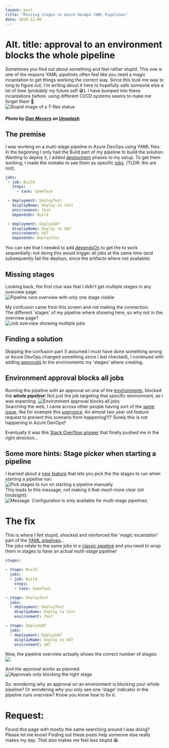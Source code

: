 ```yaml
---
layout: post
title: "Missing stages in Azure DevOps YAML Pipelines"
date: 2020-12-06
---
```


# Alt. title: approval to an environment blocks the whole pipeline
Sometimes you find out about something and feel rather stupid. This one is one of the reasons YAML pipelines often feel like you need a magic incantation to get things working the correct way. Since this took me way to long to figure out, I'm writing about it here to hopefully safe someone else a lot of time (probably my future self 😁). I have bumped into these incantations before: using different CI/CD systems seems to make me forget them 🤔.  
![Stupid image of a T-Rex statue](/images/20201206/dan-meyers-dj2tR9dS3e8-unsplash.jpg)  
##### <span>Photo by <a href="https://unsplash.com/@dmey503?utm_source=unsplash&amp;utm_medium=referral&amp;utm_content=creditCopyText">Dan Meyers</a> on <a href="https://unsplash.com/s/photos/stupid?utm_source=unsplash&amp;utm_medium=referral&amp;utm_content=creditCopyText">Unsplash</a></span>

## The premise
I was working on a multi-stage pipeline in Azure DevOps using YAML files. In the beginning I only had the Build part of my pipeline to build the solution. Wanting to deploy it, I added [deployment](https://docs.microsoft.com/en-us/azure/devops/pipelines/process/deployment-jobs?view=azure-devops?WT.mc_id=DOP-MVP-5003719) phases to my setup. To get them working, I made the mistake to see them as specific [jobs](https://docs.microsoft.com/en-us/azure/devops/pipelines/yaml-schema?view=azure-devops&tabs=schema%2Cparameter-schema&WT.mc_id=DOP-MVP-5003719). [TLDR: the are not]:

``` yaml
jobs:
 - job: Build
   steps:
     - task: SomeTask

 - deployment: DeployTest
   displayName: Deploy to test
   environment: Test
   dependsOn: Build

 - deployment: DeployUAT
   displayName: Deploy to UAT
   environment: UAT
   dependsOn: DeployTest
```

You can see that I needed to add [dependsOn](https://docs.microsoft.com/en-us/azure/devops/pipelines/process/conditions?view=azure-devops&tabs=yaml&WT.mc_id=DOP-MVP-5003719) to get the to work sequentially: not doing this would trigger all jobs at the same time (and subsequently fail the deploys, since the artifacts where not available).

## Missing stages
Looking back, the first clue was that I didn't get multiple stages in any overview page:  
![Pipeline runs overview with only one stage visible](/images/20201206/20201206_01_MissingStages.png)

My confusion came from this screen and not making the connection.  
The different 'stages' of my pipeline where showing here, so why not in the overview page?  
![Job overview showing multiple jobs](/images/20201206/20201206_02_MultipleJobs.png)

## Finding a solution
Skipping the confusion part (I assumed I must have done something wrong or Azure DevOps changed something since I last checked), I continued with adding [approvals](https://docs.microsoft.com/en-us/azure/devops/pipelines/process/environments?view=azure-devops#approvals&WT.mc_id=DOP-MVP-5003719) to the environments my 'stages' where creating. 

## Environment approval blocks all jobs
Running the pipeline with an approval on one of the [environments](https://docs.microsoft.com/en-us/azure/devops/pipelines/process/environments?view=azure-devops&WT.mc_id=DOP-MVP-5003719), blocked the **whole pipeline**! Not just the job targeting that specific environment, as I was expecting.
![Environment approval blocks all jobs](/images/20201206/20201206_05_ApprovalBlocksAllJobs.png)  
Searching the web, I came across other people having sort of the [same issue](https://stackoverflow.com/questions/57321733/checks-approvals-for-a-deployment-job-are-blocking-the-entire-stage), like for example this [uservoice](https://developercommunity.visualstudio.com/idea/673881/dont-block-the-entire-stage-when-checks-approvals.html). An almost two year old feature request to prevent this scenario from happening?!? Surely this is not happening in Azure DevOps?

Eventually it was this [Stack Overflow answer](https://stackoverflow.com/a/60810101/4395661) that finally pushed me in the right direction...

## Some more hints: Stage picker when starting a pipeline
I learned about a [new feature](https://docs.microsoft.com/en-us/azure/devops/release-notes/2019/sprint-162-update#skipping-stages-in-a-yaml-pipeline?WT.mc_id=DOP-MVP-5003719) that lets you pick the the stages to run when starting a pipeline run:  
![Pick stages to run on starting a pipeline manually](/images/20201206/20201206_03_StagesToRun.png)  
This leads to this message, not making it that much more clear (oh hindsight):  
![Message: Configuration is only available for multi-stage pipelines.](/images/20201206/20201206_04_StagesToRun.png)  

# The fix
This is where I felt stupid, shocked and reinforced the 'magic incantation' part of the [YAML pipelines](https://docs.microsoft.com/en-us/azure/devops/pipelines/get-started/pipelines-get-started?view=azure-devops#define-pipelines-using-yaml-syntax&WT.mc_id=DOP-MVP-5003719)...  
The jobs relate to the same jobs in a [classic pipeline](https://docs.microsoft.com/en-us/azure/devops/pipelines/get-started/pipelines-get-started?view=azure-devops#define-pipelines-using-the-classic-interface&WT.mc_id=DOP-MVP-5003719) and you need to wrap them in stages to have an actual multi-stage pipeline!

``` yaml
stages:

- stage: Build
  jobs:
  - job: Build
    steps:
    - task: SomeTask

- stage: DeployTest
  jobs:
  - deployment: DeployTest
    displayName: Deploy to test
    environment: Test

- stage: DeployUAT
  jobs:
  - deployment: DeployUAT
    displayName: Deploy to UAT
    environment: UAT
```

Now, the pipeline overview actually shows the correct number of stages:  
![](/images/20201206/20201206_06_CorrectStagesDisplayed.png)

And the approval works as planned:  
![Approvals only blocking the right stage](/images/20201206/20201206_07_ApprovalsTheRightWay.png)

So: wondering why an approval on an environment is blocking your whole pipeline? Or wondering why you only see one 'stage' indicator in the pipeline runs overview? Know you know how to fix it.

# Request:
Found this page with mostly the same searching around I was doing? Please let me know! Finding out these posts help someone else really makes my day. That also makes me feel less stupid 😁.